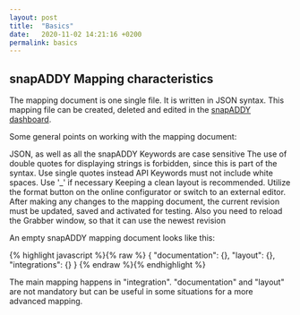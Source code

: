 ```yaml
---
layout: post
title:  "Basics"
date:   2020-11-02 14:21:16 +0200
permalink: basics
---
```


## snapADDY Mapping characteristics

The mapping document is one single file. It is written in JSON syntax. 
This mapping file can be created, deleted and edited in the [snapADDY dashboard](https://mapping.snapaddy.com/mapping-samples).

Some general points on working with the mapping document:
	
JSON, as well as all the snapADDY Keywords are case sensitive
The use of double quotes for displaying strings is forbidden, since this is part of the  syntax. Use single quotes instead
API Keywords must not include white spaces. Use '_' if necessary
Keeping a clean layout is recommended. Utilize the format button on the online configurator or switch to an external editor.
After making any changes to the mapping document, the current revision must be updated, saved and activated for testing. Also you need to reload the Grabber window, so that it can use the newest revision

An empty snapADDY mapping document looks like this:

{% highlight javascript %}{% raw %}
{
  "documentation": {},
  "layout": {},
  "integrations": {}
}
{% endraw %}{% endhighlight %}

The main mapping happens in "integration". "documentation" and "layout" are not mandatory but can be useful in some situations for a more advanced mapping.